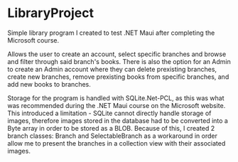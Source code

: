 # LibraryProject
Simple library program I created to test .NET Maui after completing the Microsoft course.

Allows the user to create an account, select specific branches and browse and filter through said branch's books.
There is also the option for an Admin to create an Admin account where they can delete prexisting branches, create new branches, remove prexisting books from specific branches, and add new books to branches.

Storage for the program is handled with SQLite.Net-PCL, as this was what was recommended during the .NET Maui course on the Microsoft website.
This introduced a limitation - SQLite cannot directly handle storage of images, therefore images stored in the database had to be converted into a Byte array in order to be stored as a BLOB.
Because of this, I created 2 branch classes: Branch and SelectableBranch as a workaround in order allow me to present the branches in a collection view with their associated images.

